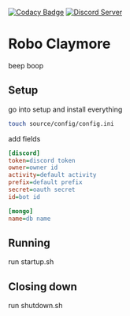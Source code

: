[![Codacy Badge](https://api.codacy.com/project/badge/Grade/a5eff1b92655481fb66ef90db72debaa)](https://www.codacy.com/app/Apache-HB/Robo-Claymore?utm_source=github.com&amp;utm_medium=referral&amp;utm_content=Apache-HB/Robo-Claymore&amp;utm_campaign=Badge_Grade)
[![Discord Server](https://discordapp.com/api/guilds/441399366000050197/widget.png?style=shield)](https://discord.gg/y3uSzCK)

# Robo Claymore
beep boop

## Setup
go into setup and install everything

```sh
touch source/config/config.ini
```
add fields
```ini
[discord]
token=discord token
owner=owner id
activity=default activity
prefix=default prefix
secret=oauth secret
id=bot id

[mongo]
name=db name
```

## Running
run startup.sh

## Closing down
run shutdown.sh